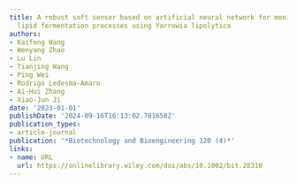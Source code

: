 ```yaml
---
title: A robust soft sensor based on artificial neural network for monitoring microbial
  lipid fermentation processes using Yarrowia lipolytica
authors:
- Kaifeng Wang
- Wenyang Zhao
- Lu Lin
- Tianjing Wang
- Ping Wei
- Rodrigo Ledesma‐Amaro
- Ai‐Hui Zhang
- Xiao‐Jun Ji
date: '2023-01-01'
publishDate: '2024-09-16T16:13:02.781658Z'
publication_types:
- article-journal
publication: '*Biotechnology and Bioengineering 120 (4)*'
links:
- name: URL
  url: https://onlinelibrary.wiley.com/doi/abs/10.1002/bit.28310
---
```

